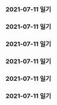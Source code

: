 ### 2021-07-11 일기
### 2021-07-11 일기
### 2021-07-11 일기
### 2021-07-11 일기
### 2021-07-11 일기
### 2021-07-11 일기
